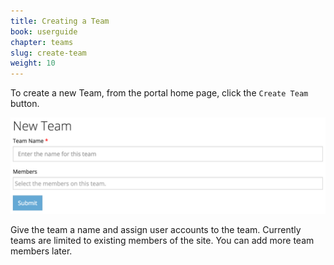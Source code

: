```yaml
---
title: Creating a Team
book: userguide
chapter: teams
slug: create-team
weight: 10
---
```

To create a new Team, from the portal home page, click the ```Create Team``` button.

![](/assets/img/userguide/userguide-team-create.png)

Give the team a name and assign user accounts to the team. Currently teams are limited to existing members of the site. You can add more team members later.
